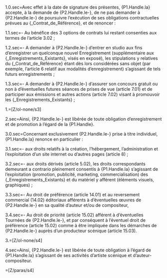 1.0.sec=Avec effet à la date de signature des présentes, {P1.Handle.la} accepte, à la demande de {P2.Handle.le-}, de ne pas demander à {P2.Handle.le-} de poursuivre l’exécution de ses obligations contractuelles prévues au {_Contrat_de_Référence}, et de renoncer :

1.1.sec=- Au bénéfice des 3 options de contrats lui restant consenties aux termes de l’article 3.02 ;

1.2.sec=- A demander à {P2.Handle.le-} d’entrer en studio aux fins d’enregistrer un quelconque nouvel Enregistrement (supplémentaire aux {_Enregistrements_Existants}, visés en exposé), les stipulations y relatives du {_Contrat_de_Référence} étant dès lors considérées sans objet (par exemple, l’article 6 relatif aux modalités d’enregistrement) s’agissant de tels futurs enregistrements ;

1.3.sec=- A demander à {P2.Handle.le-} d’assurer son concours gratuit ou non à d’éventuelles futures séances de prises de vue (article 7.01) et de participer aux émissions et autres actions (article 7.02) visant à promouvoir les {_Enregistrements_Existants} ;

1.=[Z/ol-none/s3]

2.sec=Ainsi, {P2.Handle.le-} est libérée de toute obligation d’enregistrement et de promotion à l’égard de la {P1.Handle}.

3.0.sec=Concernant exclusivement {P2.Handle.le-} prise à titre individuel, {P1.Handle.la} renonce en particulier :

3.1.sec=- aux droits relatifs à la création, l’hébergement, l’administration et l’exploitation d’un site internet ou d’autres pages (article 8) ;

3.2.sec=- aux droits dérivés (article 5.02), les droits correspondants demeurant a contrario pleinement consentis à {P1.Handle.la} s’agissant de l’exploitation (promotion, publicité, marketing, commercialisation) des {_Enregistrements_Existants} et du matériel y afférent (éléments visuels, graphiques) ;

3.3.sec=- Au droit de préférence (article 14.01) et au reversement commercial (14.02) éditoriaux afférents à d’éventuelles œuvres de {P2.Handle.le-} en sa qualité d’auteur et/ou de compositeur,

3.4.sec=- Au droit de priorité (article 15.02) afférent à d’éventuelles Tournées de {P2.Handle.le-}, et par conséquent à l’éventuel droit de préférence (article 15.02) comme à être impliquée dans les démarches de {P2.Handle.le-} auprès d’un producteur scénique (article 15.03).

3.=[Z/ol-none/s4]

4.sec=Ainsi, {P2.Handle.le-} est libérée de toute obligation à l’égard de {P1.Handle.la} s’agissant de ses activités d’artiste scénique et d’auteur-compositeur.

=[Z/paras/s4]